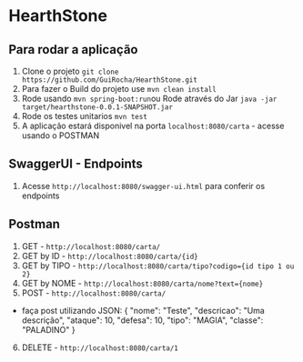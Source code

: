 # HearthStone

## Para rodar a aplicação

1. Clone o projeto `git clone https://github.com/GuiRocha/HearthStone.git`
2. Para fazer o Build do projeto use `mvn clean install`
3. Rode usando `mvn spring-boot:run`ou Rode através do Jar `java -jar target/hearthstone-0.0.1-SNAPSHOT.jar`
4. Rode os testes unitarios `mvn test`
5. A aplicação estará disponivel na porta `localhost:8080/carta` - acesse usando o POSTMAN

## SwaggerUI - Endpoints

1. Acesse `http://localhost:8080/swagger-ui.html` para conferir os endpoints

## Postman

1. GET - `http://localhost:8080/carta/`
2. GET by ID - `http://localhost:8080/carta/{id}`
3. GET by TIPO - `http://localhost:8080/carta/tipo?codigo={id tipo 1 ou 2}`
4. GET by NOME - `http://localhost:8080/carta/nome?text={nome}`
5. POST - `http://localhost:8080/carta/`
- faça post utilizando JSON:
{
  "nome": "Teste",
  "descricao": "Uma descrição",
  "ataque": 10,
  "defesa": 10,
  "tipo": "MAGIA",
  "classe": "PALADINO"
}
    
6. DELETE - `http://localhost:8080/carta/1`

